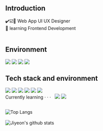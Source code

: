 <h2>Introduction</h2>
✔️☑️🔸 Web App UI UX Designer <br>
🔸 learning Frontend Development <br> </b>
<br>

<h2>Environment</h2>
<div>
  <img src="https://img.shields.io/badge/Git-66ffff?style=flat&logo=Git&logoColor=white" />
  <img src="https://img.shields.io/badge/Figma-66d9ff?style=flat&logo=Figma&logoColor=white" />
  <img src="https://img.shields.io/badge/IntelliJ-668cff?style=flat&logo=IntelliJ IDEA&logoColor=white" />
  <img src="https://img.shields.io/badge/VScode-6666ff?style=flat&logo=Visual Studio Code&logoColor=white" />
  <br>
</div>

  
<h2>Tech stack and environment</h2>
<div>
  <img src="https://img.shields.io/badge/HTML-ff6666?style=flat&logo=HTML5&logoColor=white" />
  <img src="https://img.shields.io/badge/CSS-ff8c66?style=flat&logo=CSS3&logoColor=white" />
  <img src="https://img.shields.io/badge/JavaScript-ffb366?style=flat&logo=JavaScript&logoColor=white" />
  <img src="https://img.shields.io/badge/jQuery-ffd966?style=flat&logo=jQuery&logoColor=white" />
  <img src="https://img.shields.io/badge/JAVA-d9ff66?style=flat&logo=CoffeeScript&logoColor=white" />
  <img src="https://img.shields.io/badge/ RDS-8cff66?style=flat&logo=Amazon RDS&logoColor=white" />
  <br>
  Currently learning · · · &nbsp
  <img src="https://img.shields.io/badge/REACT-669999?style=flat&logo=REACT&logoColor=white" />
  <img src="https://img.shields.io/badge/TypeScript-669999?style=flat&logo=TypeScript&logoColor=white" />
  <br>
</div>
<h2></h2>

<h2></h2>

  ![Top Langs](https://github-readme-stats.vercel.app/api/top-langs/?username=jiyeonsw&layout=compact&theme=tokyonight)
   <br><br>
  ![Jiyeon's github stats](https://github-readme-stats.vercel.app/api?username=jiyeonsw&show_icons=true&theme=tokyonight)  

<!--  <img src="https://img.shields.io/badge/아이콘내용-바탕색?style=flat&logo=로고이름&logoColor=white"/>  -->
<!--
- ✨ _special_ ✨ repository
- 🔭 I’m currently working on ...
- 🌱 I’m currently learning ...
- 👯 I’m looking to collaborate on ...
- 🤔 I’m looking for help with ...
- 💬 Ask me about ...
- 📫 How to reach me: ...
- 😄 Pronouns: ...
- ⚡ Fun fact: ...
-  🌲 🌳 🌲 🌳 🌲 🌳 🌲 🌳 🌲 🌳 🌲 🌳 🌲
-->

